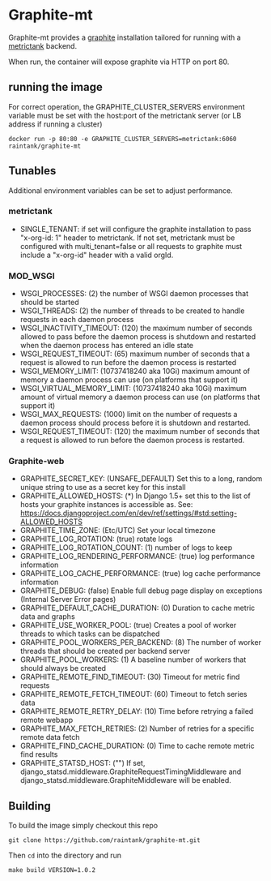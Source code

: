 # Graphite-mt

Graphite-mt provides a [graphite](https://graphiteapp.org/) installation tailored for running with a [metrictank](https://github.com/raintank/metrictank) backend.

When run, the container will expose graphite via HTTP on port 80.


## running the image
For correct operation, the GRAPHITE_CLUSTER_SERVERS environment variable must be set with the host:port of the metrictank server (or LB address if running a cluster)

```
docker run -p 80:80 -e GRAPHITE_CLUSTER_SERVERS=metrictank:6060 raintank/graphite-mt
```

## Tunables
Additional environment variables can be set to adjust performance.

### metrictank
* SINGLE_TENANT: if set will configure the graphite installation to pass  "x-org-id: 1" header to metrictank. If not set, metrictank must be configured with multi_tenant=false
  or all requests to graphite must include a "x-org-id" header with a valid orgId.

### MOD_WSGI
* WSGI_PROCESSES: (2) the number of WSGI daemon processes that should be started
* WSGI_THREADS: (2) the number of threads to be created to handle requests in each daemon process
* WSGI_INACTIVITY_TIMEOUT: (120) the maximum number of seconds allowed to pass before the daemon process is shutdown and restarted when the daemon process has entered an idle state
* WSGI_REQUEST_TIMEOUT: (65) maximum number of seconds that a request is allowed to run before the daemon process is restarted
* WSGI_MEMORY_LIMIT: (10737418240 aka 10Gi) maximum amount of memory a daemon process can use (on platforms that support it)
* WSGI_VIRTUAL_MEMORY_LIMIT: (10737418240 aka 10Gi) maximum amount of virtual memory a daemon process can use (on platforms that support it)
* WSGI_MAX_REQUESTS: (1000) limit on the number of requests a daemon process should process before it is shutdown and restarted.
* WSGI_REQUEST_TIMEOUT: (120) the maximum number of seconds that a request is allowed to run before the daemon process is restarted.

### Graphite-web
* GRAPHITE_SECRET_KEY: (UNSAFE_DEFAULT)  Set this to a long, random unique string to use as a secret key for this install
* GRAPHITE_ALLOWED_HOSTS: (*) In Django 1.5+ set this to the list of hosts your graphite instances is accessible as. See: https://docs.djangoproject.com/en/dev/ref/settings/#std:setting-ALLOWED_HOSTS
* GRAPHITE_TIME_ZONE: (Etc/UTC) Set your local timezone
* GRAPHITE_LOG_ROTATION: (true) rotate logs
* GRAPHITE_LOG_ROTATION_COUNT: (1) number of logs to keep
* GRAPHITE_LOG_RENDERING_PERFORMANCE: (true) log performance information
* GRAPHITE_LOG_CACHE_PERFORMANCE: (true) log cache performance information
* GRAPHITE_DEBUG: (false) Enable full debug page display on exceptions (Internal Server Error pages)
* GRAPHITE_DEFAULT_CACHE_DURATION: (0) Duration to cache metric data and graphs
* GRAPHITE_USE_WORKER_POOL: (true) Creates a pool of worker threads to which tasks can be dispatched
* GRAPHITE_POOL_WORKERS_PER_BACKEND: (8) The number of worker threads that should be created per backend server
* GRAPHITE_POOL_WORKERS: (1) A baseline number of workers that should always be created
* GRAPHITE_REMOTE_FIND_TIMEOUT: (30) Timeout for metric find requests
* GRAPHITE_REMOTE_FETCH_TIMEOUT: (60) Timeout to fetch series data
* GRAPHITE_REMOTE_RETRY_DELAY: (10) Time before retrying a failed remote webapp
* GRAPHITE_MAX_FETCH_RETRIES: (2) Number of retries for a specific remote data fetch
* GRAPHITE_FIND_CACHE_DURATION: (0) Time to cache remote metric find results
* GRAPHITE_STATSD_HOST: ("") If set, django_statsd.middleware.GraphiteRequestTimingMiddleware and django_statsd.middleware.GraphiteMiddleware will be enabled.

## Building

To build the image simply checkout this repo
```
git clone https://github.com/raintank/graphite-mt.git
```
Then `cd` into the directory and run
```
make build VERSION=1.0.2
```

